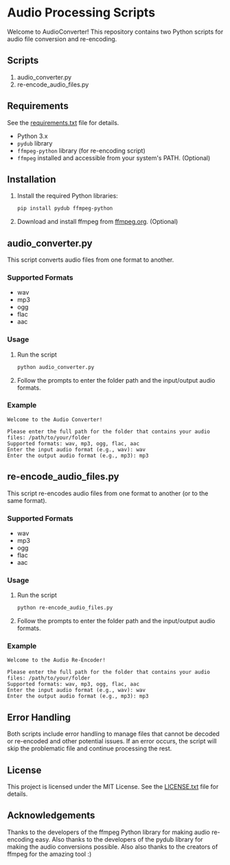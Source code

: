 # Audio Processing Scripts

Welcome to AudioConverter! This repository contains two Python scripts for audio file conversion and re-encoding.

## Scripts

1. audio_converter.py
2. re-encode_audio_files.py

## Requirements

See the [requirements.txt](https://github.com/Unloosed/AudioConverter/blob/main/requirements.txt) file for details.

- Python 3.x
- `pydub` library
- `ffmpeg-python` library (for re-encoding script)
- `ffmpeg` installed and accessible from your system's PATH. (Optional)

## Installation

1. Install the required Python libraries:
   ```sh
   pip install pydub ffmpeg-python
   ```
2. Download and install ffmpeg from [ffmpeg.org](https://ffmpeg.org/). (Optional)

## audio_converter.py

This script converts audio files from one format to another.

### Supported Formats

- wav
- mp3
- ogg
- flac
- aac

### Usage

1. Run the script
   ```sh
   python audio_converter.py
   ```
2. Follow the prompts to enter the folder path and the input/output audio formats.

### Example

```
Welcome to the Audio Converter!

Please enter the full path for the folder that contains your audio files: /path/to/your/folder
Supported formats: wav, mp3, ogg, flac, aac
Enter the input audio format (e.g., wav): wav
Enter the output audio format (e.g., mp3): mp3
```
## re-encode_audio_files.py

This script re-encodes audio files from one format to another (or to the same format).

### Supported Formats

- wav
- mp3
- ogg
- flac
- aac

### Usage

1. Run the script
   ```sh
   python re-encode_audio_files.py
   ```
2. Follow the prompts to enter the folder path and the input/output audio formats.

### Example

```
Welcome to the Audio Re-Encoder!

Please enter the full path for the folder that contains your audio files: /path/to/your/folder
Supported formats: wav, mp3, ogg, flac, aac
Enter the input audio format (e.g., wav): wav
Enter the output audio format (e.g., mp3): mp3
```

## Error Handling

Both scripts include error handling to manage files that cannot be decoded or re-encoded and other potential issues. If an error occurs, the script will skip the problematic file and continue processing the rest.

## License

This project is licensed under the MIT License. See the [LICENSE.txt](https://github.com/Unloosed/AudioConverter/tree/main?tab=MIT-1-ov-file) file for details.

## Acknowledgements

Thanks to the developers of the ffmpeg Python library for making audio re-encoding easy. Also thanks to the developers of the pydub library for making the audio conversions possible. Also also thanks to the creators of ffmpeg for the amazing tool :)
